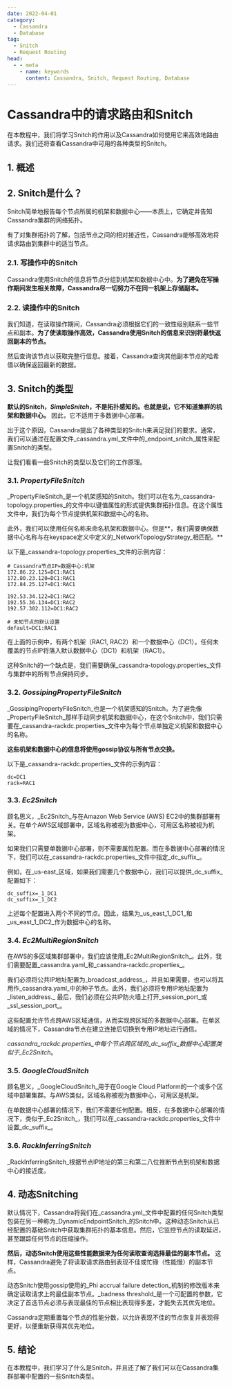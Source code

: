 ```yaml
---
date: 2022-04-01
category:
  - Cassandra
  - Database
tag:
  - Snitch
  - Request Routing
head:
  - - meta
    - name: keywords
      content: Cassandra, Snitch, Request Routing, Database
---
```

# Cassandra中的请求路由和Snitch

在本教程中，我们将学习Snitch的作用以及Cassandra如何使用它来高效地路由请求。我们还将查看Cassandra中可用的各种类型的Snitch。

## 1. 概述

## 2. Snitch是什么？

Snitch简单地报告每个节点所属的机架和数据中心——本质上，它确定并告知Cassandra集群的网络拓扑。

有了对集群拓扑的了解，包括节点之间的相对接近性，Cassandra能够高效地将请求路由到集群中的适当节点。

### 2.1. 写操作中的Snitch

Cassandra使用Snitch的信息将节点分组到机架和数据中心中。**为了避免在写操作期间发生相关故障，Cassandra尽一切努力不在同一机架上存储副本。**

### 2.2. 读操作中的Snitch

我们知道，在读取操作期间，Cassandra必须根据它们的一致性级别联系一些节点和副本。**为了使读取操作高效，Cassandra使用Snitch的信息来识别将最快返回副本的节点。**

然后查询该节点以获取完整行信息。接着，Cassandra查询其他副本节点的哈希值以确保返回最新的数据。

## 3. Snitch的类型

**默认的Snitch，_SimpleSnitch_，不是拓扑感知的。也就是说，它不知道集群的机架和数据中心。** 因此，它不适用于多数据中心部署。

出于这个原因，Cassandra提出了各种类型的Snitch来满足我们的要求。通常，我们可以通过在配置文件_cassandra.yml_文件中的_endpoint_snitch_属性来配置Snitch的类型。

让我们看看一些Snitch的类型以及它们的工作原理。

### 3.1. _PropertyFileSnitch_

_PropertyFileSnitch_是一个机架感知的Snitch。我们可以在名为_cassandra-topology.properties_的文件中以键值属性的形式提供集群拓扑信息。在这个属性文件中，我们为每个节点提供机架和数据中心的名称。

此外，我们可以使用任何名称来命名机架和数据中心。但是**，我们需要确保数据中心名称与在keyspace定义中定义的_NetworkTopologyStrategy_相匹配。**

以下是_cassandra-topology.properties_文件的示例内容：

```
# Cassandra节点IP=数据中心:机架
172.86.22.125=DC1:RAC1
172.80.23.120=DC1:RAC1
172.84.25.127=DC1:RAC1

192.53.34.122=DC1:RAC2
192.55.36.134=DC1:RAC2
192.57.302.112=DC1:RAC2

# 未知节点的默认设置
default=DC1:RAC1
```

在上面的示例中，有两个机架（RAC1, RAC2）和一个数据中心（DC1）。任何未覆盖的节点IP将落入默认数据中心（DC1）和机架（RAC1）。

这种Snitch的一个缺点是，我们需要确保_cassandra-topology.properties_文件与集群中的所有节点保持同步。

### 3.2. _GossipingPropertyFileSnitch_

_GossipingPropertyFileSnitch_也是一个机架感知的Snitch。为了避免像_PropertyFileSnitch_那样手动同步机架和数据中心，在这个Snitch中，我们只需要在_cassandra-rackdc.properties_文件中为每个节点单独定义机架和数据中心的名称。

**这些机架和数据中心的信息将使用gossip协议与所有节点交换。**

以下是_cassandra-rackdc.properties_文件的示例内容：

```
dc=DC1
rack=RAC1
```

### 3.3. _Ec2Snitch_

顾名思义，_Ec2Snitch_与在Amazon Web Service (AWS) EC2中的集群部署有关。在单个AWS区域部署中，区域名称被视为数据中心，可用区名称被视为机架。

如果我们只需要单数据中心部署，则不需要属性配置。而在多数据中心部署的情况下，我们可以在_cassandra-rackdc.properties_文件中指定_dc_suffix_。

例如，在_us-east_区域，如果我们需要几个数据中心，我们可以提供_dc_suffix_配置如下：

```
dc_suffix=_1_DC1
dc_suffix=_1_DC2
```

上述每个配置进入两个不同的节点。因此，结果为_us_east_1_DC1_和_us_east_1_DC2_作为数据中心的名称。

### 3.4. _Ec2MultiRegionSnitch_

在AWS的多区域集群部署中，我们应该使用_Ec2MultiRegionSnitch_。此外，我们需要配置_cassandra.yaml_和_cassandra-rackdc.properties_。

我们必须将公共IP地址配置为_broadcast_address_，并且如果需要，也可以将其用作_cassandra.yaml_中的种子节点。此外，我们必须将专用IP地址配置为_listen_address._ 最后，我们必须在公共IP防火墙上打开_session_port_或_ssl_session_port_。

这些配置允许节点跨AWS区域通信，从而实现跨区域的多数据中心部署。在单区域的情况下，Cassandra节点在建立连接后切换到专用IP地址进行通信。

_cassandra_rackdc.properties_中每个节点跨区域的_dc_suffix_数据中心配置类似于_Ec2Snitch_。

### 3.5. _GoogleCloudSnitch_

顾名思义，_GoogleCloudSnitch_用于在Google Cloud Platform的一个或多个区域中部署集群。与AWS类似，区域名称被视为数据中心，可用区是机架。

在单数据中心部署的情况下，我们不需要任何配置。相反，在多数据中心部署的情况下，类似于_Ec2Snitch_，我们可以在_cassandra-rackdc.properties_文件中设置_dc_suffix_。

### 3.6. _RackInferringSnitch_

_RackInferringSnitch_根据节点IP地址的第三和第二八位推断节点到机架和数据中心的接近度。

## 4. 动态Snitching

默认情况下，Cassandra将我们在_cassandra.yml_文件中配置的任何Snitch类型包装在另一种称为_DynamicEndpointSnitch_的Snitch中。这种动态Snitch从已经配置的基础Snitch中获取集群拓扑的基本信息。然后，它监控节点的读取延迟，甚至跟踪任何节点的压缩操作。

**然后，动态Snitch使用这些性能数据来为任何读取查询选择最佳的副本节点。** 这样，Cassandra避免了将读取请求路由到表现不佳或忙碌（性能慢）的副本节点。

动态Snitch使用gossip使用的_Phi accrual failure detection_机制的修改版本来确定读取请求上的最佳副本节点。_badness threshold_是一个可配置的参数，它决定了首选节点必须与表现最佳的节点相比表现得多差，才能失去其优先地位。

Cassandra定期重置每个节点的性能分数，以允许表现不佳的节点恢复并表现得更好，以便重新获得其优先地位。

## 5. 结论

在本教程中，我们学习了什么是Snitch，并且还了解了我们可以在Cassandra集群部署中配置的一些Snitch类型。